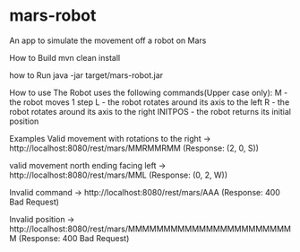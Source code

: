 # mars-robot
An app to simulate the movement off a robot on Mars

How to Build
mvn clean install

how to Run
java -jar target/mars-robot.jar

How to use
The Robot uses the following commands(Upper case only): 
M - the robot moves 1 step
L - the robot rotates around its axis to the left
R - the robot rotates around its axis to the right
INITPOS - the robot returns its initial position

Examples
Valid movement with rotations to the right -> http://localhost:8080/rest/mars/MMRMMRMM (Response: (2, 0, S))

valid movement north ending facing left -> http://localhost:8080/rest/mars/MML (Response: (0, 2, W))

Invalid command -> http://localhost:8080/rest/mars/AAA (Response: 400 Bad Request)

Invalid position -> http://localhost:8080/rest/mars/MMMMMMMMMMMMMMMMMMMMMMMM (Response: 400 Bad Request)
